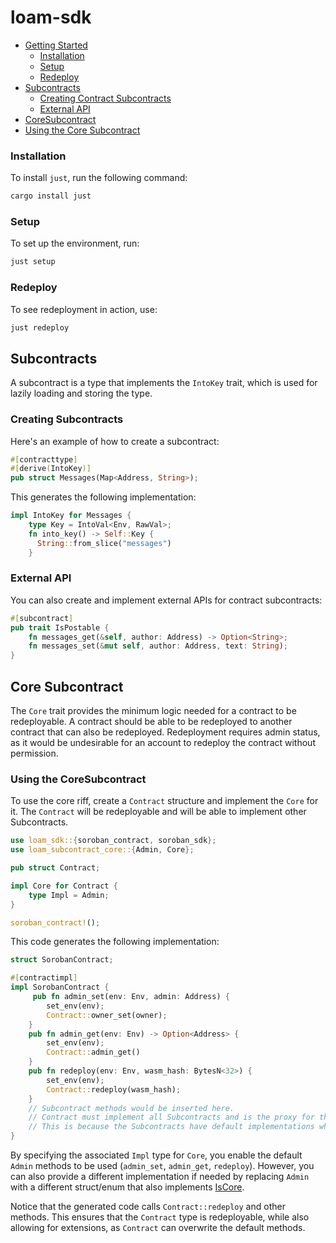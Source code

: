 # loam-sdk

- [Getting Started](#getting-started)
    - [Installation](#installation)
    - [Setup](#setup)
    - [Redeploy](#redeploy)
- [Subcontracts](#subcontracts)
    - [Creating Contract Subcontracts](#creating-contract-subcontracts)
    - [External API](#external-api)
- [CoreSubcontract](#coreriff)
-   [Using the Core Subcontract](#using-the-coreriff)

### Installation

To install `just`, run the following command:

```bash
cargo install just
```

### Setup

To set up the environment, run:

```bash
just setup
```

### Redeploy

To see redeployment in action, use:

```bash
just redeploy
```

## Subcontracts

A subcontract is a type that implements the `IntoKey` trait, which is used for lazily loading and storing the type.

### Creating  Subcontracts

Here's an example of how to create a subcontract:

```rust
#[contracttype]
#[derive(IntoKey)]
pub struct Messages(Map<Address, String>);
```

This generates the following implementation:

```rust
impl IntoKey for Messages {
    type Key = IntoVal<Env, RawVal>;
    fn into_key() -> Self::Key {
      String::from_slice("messages")
    }
```

### External API

You can also create and implement external APIs for contract subcontracts:

```rust
#[subcontract]
pub trait IsPostable {
    fn messages_get(&self, author: Address) -> Option<String>;
    fn messages_set(&mut self, author: Address, text: String);
}
```

## Core Subcontract

The `Core` trait provides the minimum logic needed for a contract to be redeployable. A contract should be able to be redeployed to another contract that can also be redeployed. Redeployment requires admin status, as it would be undesirable for an account to redeploy the contract without permission.

### Using the CoreSubcontract

To use the core riff, create a `Contract` structure and implement the `Core` for it. The `Contract` will be redeployable and will be able to implement other Subcontracts.

```rust
use loam_sdk::{soroban_contract, soroban_sdk};
use loam_subcontract_core::{Admin, Core};

pub struct Contract;

impl Core for Contract {
    type Impl = Admin;
}

soroban_contract!();
```

This code generates the following implementation:

```rust
struct SorobanContract;

#[contractimpl]
impl SorobanContract {
     pub fn admin_set(env: Env, admin: Address) {
        set_env(env);
        Contract::owner_set(owner);
    }
    pub fn admin_get(env: Env) -> Option<Address> {
        set_env(env);
        Contract::admin_get()
    }
    pub fn redeploy(env: Env, wasm_hash: BytesN<32>) {
        set_env(env);
        Contract::redeploy(wasm_hash);
    }
    // Subcontract methods would be inserted here.
    // Contract must implement all Subcontracts and is the proxy for the contract calls.
    // This is because the Subcontracts have default implementations which call the associated type
}
```

By specifying the associated `Impl` type for `Core`, you enable the default `Admin` methods to be used (`admin_set`, `admin_get`, `redeploy`). However, you can also provide a different implementation if needed by replacing `Admin` with a different struct/enum that also implements [IsCore](replace).

Notice that the generated code calls `Contract::redeploy` and other methods. This ensures that the `Contract` type is redeployable, while also allowing for extensions, as `Contract` can overwrite the default methods.